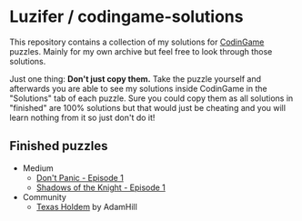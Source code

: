 # Luzifer / codingame-solutions

This repository contains a collection of my solutions for [CodinGame](https://www.codingame.com/profile/0de71dbe00f5c7aa768a4079ebb419738960161) puzzles. Mainly for my own archive but feel free to look through those solutions.

Just one thing: **Don't just copy them.** Take the puzzle yourself and afterwards you are able to see my solutions inside CodinGame in the "Solutions" tab of each puzzle. Sure you could copy them as all solutions in "finished" are 100% solutions but that would just be cheating and you will learn nothing from it so just don't do it!

## Finished puzzles

- Medium
  - [Don't Panic - Episode 1](https://www.codingame.com/training/medium/don't-panic-episode-1)
  - [Shadows of the Knight - Episode 1](https://www.codingame.com/training/medium/shadows-of-the-knight-episode-1)
- Community
  - [Texas Holdem](https://www.codingame.com/training/community/texas-holdem) by AdamHill
